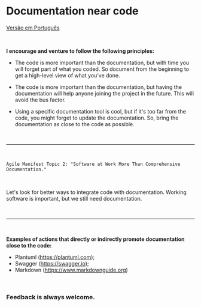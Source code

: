 # Documentation near code

[Versão em Português](pt-br.md)

<br>

<strong>I encourage and venture to follow the following principles:</strong>

- The code is more important than the documentation, but with time you will forget part of what you coded. So document from the beginning to get a high-level view of what you've done.

- The code is more important than the documentation, but having the documentation will help anyone joining the project in the future. This will avoid the bus factor.

- Using a specific documentation tool is cool, but if it's too far from the code, you might forget to update the documentation. So, bring the documentation as close to the code as possible.

<br>

---

<br>

```
Agile Manifest Topic 2: "Software at Work More Than Comprehensive Documentation." 
```

<br>

Let's look for better ways to integrate code with documentation. Working software is important, but we still need documentation.

<br>

---

<br>

<strong>Examples of actions that directly or indirectly promote documentation close to the code:</strong>
- Plantuml (https://plantuml.com);
- Swagger (https://swagger.io);
- Markdown (https://www.markdownguide.org)

<br>

### Feedback is always welcome.